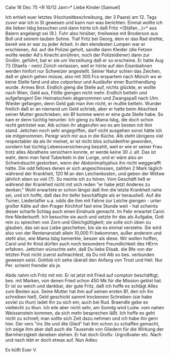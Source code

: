  Calw 16 Dec 75
 <R 10/12 Janr>*
Liebe Kinder [Samuel]

Ich erhielt euer letztes (Hochzeitbeschreibung, der 3 Paare) am 12. Tags zuvor war ich in St gewesen und kann nun was berichten. Einmal wollte ich die lieben Isbg besuchen und dann hörte ich daß Fritz <(Stäfan...)>* aus Baiern angelangt sei (9.). Fuhr also hinüber, theilweise mit Broderson aus Boll und seinem tauben Sohne. Traf Fritz bei Georg, dem er das Rad drehte, bereit wie er war zu jeder Arbeit. In den elendesten Lumpen war er erschienen, Ad. auf die Polizei geholt, sandte dann Kleider (die Fetzen wollte weder Ad's Knecht anrühren, noch der Polizeidiener) dann zur Großm. geführt, bat er sie um Verzeihung daß er so erscheine. Er hatte Aug 73 (Staefa - nein) Zürich verlassen, weil er hörte auf den Eisenbahnen werden hinfort nur Schweizer angestellt. Seiner Natur schien das Zeichen, daß er gleich gehen müsse, also mit 300 Fcs erspartem nach Münch wo er keine Stelle fand und also colporteur und Ausläufer einer Buchhandlung wurde. Armes Brot. Endlich gieng die Stelle auf, nichts glückte, er wollte nach Wien, Geld aus, Flöße giengen nicht mehr. Endlich betteln und aufgefangen! Der Heimatschein abgenommen und Zwangspaß nach Ulm. Wieder gefangen, denn Geld gab man ihm nicht, er mußte betteln. Wunder freilich daß er an niemand um Geld schrieb, aber er hatte beim Abschied seiner Mutter geschrieben, ein Bf komme wenn er eine gute Stelle habe. So kam er denn tüchtig herunter. 
Ich gieng zu Mama Isbg, die doch schon recht getröstet war. Alb schien ihr abgerufen wo es am besten mit ihm stand. Jettchen noch sehr angegriffen, darf nicht ausgehen sonst hätte ich sie mitgenommen. Peregr wich mir aus in die Küche. Alb steht übrigens viel respectabler da als ihr meinet, er ist nicht blos schuldenfrei geworden, sondern hat tüchtig Lebensversicherung bezahlt, weil er wie er seiner Frau trotz alles Abrathens versichern konnte, er werde keine 30 J. alt. Das ist wahr, denn man fand Tuberkeln in der Lunge, und er wäre also an Schwindsucht gestorben, wenn der Abdonimaltyphus ihn nicht weggerafft hätte. Die odd fellows denen er sich angeschlossen, zahlten 2 Mark täglich während der Krankheit, 120 M an den Leichenkosten, und geben der Wittwe jährlich eben so viel (?). So meinte ich zu hören. Vom Geschäft ließ er während der Krankheit nicht mit sich reden "er habe jetzt Anderes zu denken." Wohl erwartete er schon längst daß ihm die letzte Krankheit nahe sei, und ich hoffe, daß das ihn tiefer beschäftigte als er herausließ. Auf die Turner, Liedertafler u.a. odds die ihm mit Fahne zur Leiche giengen - unter großer Kälte auf den Prager Kirchhof fast eine Stunde weit - hat scheints dieser scharfe Schlag auch einen Eindruck gemacht. Im Febr erwartet Carol. ihre Niederkunft. Ich besuchte sie auch und setzte ihr das als Aufgabe, Gott rein zu sprechen von Zorn und Gleichgültigkeit; sie solle sich üben zu glauben, das sei aus Liebe geschehen, bis sie es einmal verstehe. Sie wird also von der Rentenanstalt allein 10,000 Fl bekommen, außer anderem und steht also, wie Mama Isbg bemerkte, besser als diese. Wir wollen hoffen, Carol und ihr Kind dürfen auch noch besondere Freundlichkeit des HErrn erfahren. Jettchen wünschte sehr, daß Du liebe Elisab. die Bfe von der letzten Post nicht zuerst aufmachtest, da Du mit Alb so bes. verbunden gewesen seist. Gottlob ich sehe überall den Anfang von Trost und Heil. Nur Per. scheint fremder als je.

Abds nahm ich Fritz mit mir. Er ist jetzt mit Fried auf comptoir beschäftigt, bes. mit Marken, von denen Fried schon 450 Mk für die Mission gelöst hat. Er ist so weich und dankbar, der gute Fritz, daß ich hoffe es schlägt Alles zum Besten aus. Seine Mutter hat ihm auf seinen ersten Bf, den ich ihn schreiben hieß, Geld geschickt sammt trockenem Schreiben (sie habe soviel zu thun) ladet ihn zu sich ein; auch bei Rud. Braendle gebe es vielleicht zu thun. Ich eile aber nicht sehr, am Sonntg wird Ludw. vom nahen Weissenstein kommen, da sich mehr besprechen läßt. Ich hoffe es geht nicht zu schnell; man sollte sich Zeit dazu nehmen und ich habe ihn gern hier. Der vers "ins 3te und 4te Glied" hat ihm schon zu schaffen gemacht, ich zeige ihm aber daß auch die Tausende von Gliedern für die Wirkung der Barmherzigkeit daneben stehen. Er hat doch Großv. Urgroßvater etc. Nach und nach lebt er doch etwas auf. Nun Adieu

 Es küßt Euer V.
